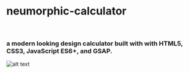 ﻿<h1> neumorphic-calculator ﻿</h1>
﻿<h3>a modern looking design calculator built with with HTML5, CSS3, JavaScript ES6+,  and GSAP.﻿</h3>
 
![alt text](https://user-images.githubusercontent.com/90546802/165235442-cf17abb5-ae62-4392-9a4a-0031a69f0f97.png) 



